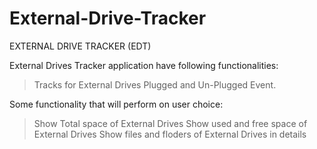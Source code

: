 # External-Drive-Tracker
EXTERNAL DRIVE TRACKER (EDT)

External Drives Tracker application have following functionalities:
> Tracks for External Drives Plugged and Un-Plugged Event.

Some functionality that will perform on user choice:
> Show Total space of External Drives
> Show used and free space of External Drives
> Show files and floders of External Drives in details
